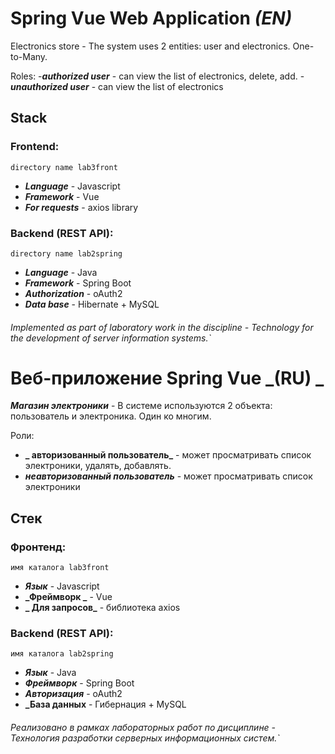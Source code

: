 # Spring Vue Web Application  **_(EN)_**


Electronics store - The system uses 2 entities: user and electronics. One-to-Many.

Roles: 
-**_authorized user_** - can view the list of electronics, delete, add.
-**_unauthorized user_** - can view the list of electronics

## Stack
### Frontend:

`directory name lab3front`
- **_Language_** - Javascript
- **_Framework_** - Vue
- **_For requests_** - axios library

### Backend (REST API):

`directory name lab2spring`
- **_Language_** - Java
- **_Framework_** - Spring Boot
- **_Authorization_** - oAuth2
- **_Data base_** - Hibernate + MySQL

###### Implemented as part of laboratory work in the discipline - Technology for the development of server information systems.`

# Веб-приложение Spring Vue **_(RU) _**


**_Магазин электроники_** - В системе используются 2 объекта: пользователь и электроника. Один ко многим.

Роли:
- **_ авторизованный пользователь_** -  может просматривать список электроники, удалять, добавлять.
- **_неавторизованный пользователь_** -  может просматривать список электроники

## Стек
### Фронтенд:

`имя каталога lab3front`
- **_Язык_** - Javascript
- **_Фреймворк _** - Vue
- **_ Для запросов_** - библиотека axios

### Backend (REST API):

`имя каталога lab2spring`
- **_Язык_** - Java
- **_Фреймворк_** - Spring Boot
- **_Авторизация_** - oAuth2
- **_База данных** - Гибернация + MySQL

###### Реализовано в рамках лабораторных работ по  дисциплине - Технология разработки серверных информационных систем.`
